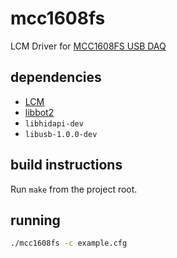 # mcc1608fs
LCM Driver for [MCC1608FS USB DAQ](https://www.mccdaq.com/usb-data-acquisition/USB-1608FS-Plus-Series)

## dependencies

* [LCM](https://lcm-proj.github.io)
* [libbot2](https://github.com/libbot2/libbot2/)
* `libhidapi-dev`
* `libusb-1.0.0-dev`

## build instructions

Run `make` from the project root.

## running

```sh
./mcc1608fs -c example.cfg
```
